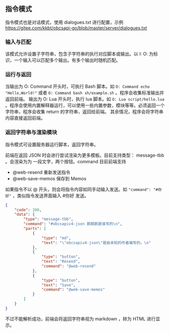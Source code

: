 ## 指令模式

指令模式也是对话模式，使用 dialogues.txt 进行配置，示例 https://gitee.com/kkbt/obcsapi-go/blob/master/server/dialogues.txt

### 输入与匹配

该模式允许设置子字符串，包含子字符串的执行对应脚本或输出。以 I: O: 为标识，一个输入可以匹配多个输出。有多个输出时随机匹配。

### 运行与返回

当输出为 O: Command 开头时，可执行 Bash 脚本。如 `O: Command echo "Hello,World!"` 或者 `O: Command bash sh/example.sh` 。程序会收集标准输出并返回前端。
输出为 O: Lua 开头时，执行 lua 脚本。如 `O: Lua script/hello.lua` 。程序会使用内置解释器运行，可以使用一些内置参数，模块等等。必须返回一个字符串，程序会收集 return 的字符串，返回给前端。
其余情况，程序会将字符串内容直接返回前端。

### 返回字符串与渲染模块


指令模式可设置服务器运行脚本，返回字符串。

前端在返回 JSON 时会进行尝试渲染为更多模板。目前支持类型： message-tbb 。会渲染为为 一段文字，两个按钮。command 目前前端支持

- @web-resend 重新发送指令
- @web-save-memos 保存到 Memos

如果指令不以 @ 开头，则会将指令内容如同手动输入发送。如 `"command": "#你好"` ，类似指令发送界面输入 #你好 发送。

```json
{
    "code": 200,
    "data": {
        "type": "message-tbb",
        "command": "#obcsapiv4-json 鹅鹅鹅是谁写的\n",
        "parts": [
            {
                "type": "md",
                "text": "\"obcsapiv4-json\"是由未知的作者编写的。\n"
            },
            {
                "type": "button",
                "text": "Resend",
                "command": "@web-resend"
            },
            {
                "type": "button",
                "text": "Save",
                "command": "@web-save-memos"
            }
        ]
    }
}
```

不过不能解析成功，前端会将返回字符串视为 markdown ，转为 HTML 进行显示。
